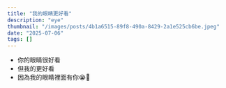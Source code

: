 ```yaml
---
title: "我的眼睛更好看"
description: "eye"
thumbnail: "/images/posts/4b1a6515-89f8-490a-8429-2a1e525cb6be.jpeg"
date: "2025-07-06"
tags: []
---
```

- 你的眼睛很好看
- 但我的更好看
- 因為我的眼睛裡面有你😭🫵
